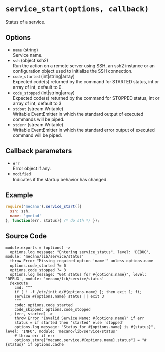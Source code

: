 
# `service_start(options, callback)`

Status of a service.

## Options

*   `name` (string)   
    Service name.   
*   `ssh` (object|ssh2)   
    Run the action on a remote server using SSH, an ssh2 instance or an
    configuration object used to initialize the SSH connection.   
*   `code_started` (int|string|array)   
    Expected code(s) returned by the command for STARTED status, int or array of
    int, default to 0.   
*   `code_stopped` (int|string|array)   
    Expected code(s) returned by the command for STOPPED status, int or array of 
    int, default to 3   
*   `stdout` (stream.Writable)   
    Writable EventEmitter in which the standard output of executed commands will
    be piped.   
*   `stderr` (stream.Writable)   
    Writable EventEmitter in which the standard error output of executed command
    will be piped.   

## Callback parameters

*   `err`   
    Error object if any.   
*   `modified`   
    Indicates if the startup behavior has changed.   

## Example

```js
require('mecano').service_start([{
  ssh: ssh,
  name: 'gmetad'
}, function(err, status){ /* do sth */ });
```

## Source Code

    module.exports = (options) ->
      options.log message: "Entering service_status", level: 'DEBUG', module: 'mecano/lib/service/status'
      throw Error "Missing required option 'name'" unless options.name
      options.code_started ?= 0
      options.code_stopped ?= 3
      options.log message: "Get status for #{options.name}", level: 'DEBUG', module: 'mecano/lib/service/status'
      @execute
        cmd: """
        if [ ! -f /etc/init.d/#{options.name} ]; then exit 1; fi;
        service #{options.name} status || exit 3
        """
        code: options.code_started
        code_skipped: options.code_stopped
      , (err, started) ->
        throw Error "Invalid Service Name: #{options.name}" if err
        status = if started then 'started' else 'stopped'
        options.log message: "Status for #{options.name} is #{status}", level: 'INFO', module: 'mecano/lib/service/status'
        # throw err if err
        options.store["mecano.service.#{options.name}.status"] = "#{status}" if options.cache
